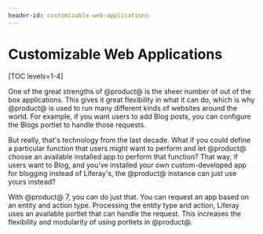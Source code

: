 ```yaml
---
header-id: customizable-web-applications
---
```


# Customizable Web Applications

[TOC levels=1-4]

One of the great strengths of @product@ is the sheer number of out of the box
applications. This gives it great flexibility in what it can do, which is why
@product@ is used to run many different kinds of websites around the world.
For example, if you want users to add Blog posts, you can configure the Blogs
portlet to handle those requests. 

But really, that's technology from the last decade. What if you could define a
particular function that users might want to perform and let @product@
choose an available installed app to perform that function? That way, if users
want to Blog, and you've installed your own custom-developed app for blogging
instead of Liferay's, the @product@ instance can just use yours instead? 

With @product@ 7, you can do just that. You can request an app based on an
entity and action type. Processing the entity type and action, Liferay uses an
available portlet that can handle the request. This increases the flexibility
and modularity of using portlets in @product@.

